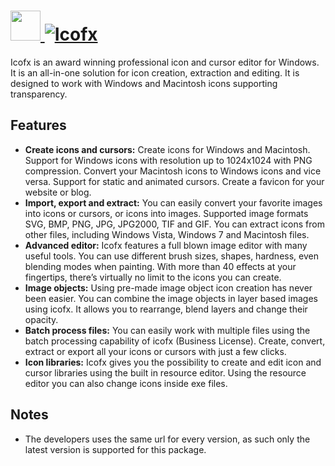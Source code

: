 # [<img src="https://cdn.jsdelivr.net/gh/AdmiringWorm/chocolatey-packages@1f01d57acb30bccbfd80c9a95c58c32a0e7cbe0d/icons/icofx.png" height="48" width="48" /> ![Icofx](https://img.shields.io/chocolatey/v/icofx.svg?label=Icofx&style=for-the-badge)](https://chocolatey.org/packages/icofx)

Icofx is an award winning professional icon and cursor editor for Windows. It is an all-in-one solution for icon creation, extraction and editing. It is designed to work with Windows and Macintosh icons supporting transparency.

## Features
- **Create icons and cursors:** Create icons for Windows and Macintosh. Support for Windows icons with resolution up to 1024x1024 with PNG compression. Convert your Macintosh icons to Windows icons and vice versa. Support for static and animated cursors. Create a favicon for your website or blog.
- **Import, export and extract:** You can easily convert your favorite images into icons or cursors, or icons into images. Supported image formats SVG, BMP, PNG, JPG, JPG2000, TIF and GIF. You can extract icons from other files, including Windows Vista, Windows 7 and Macintosh files.
- **Advanced editor:** Icofx features a full blown image editor with many useful tools. You can use different brush sizes, shapes, hardness, even blending modes when painting. With more than 40 effects at your fingertips, there’s virtually no limit to the icons you can create.
- **Image objects:** Using pre-made image object icon creation has never been easier. You can combine the image objects in layer based images using icofx. It allows you to rearrange, blend layers and change their opacity.
- **Batch process files:** You can easily work with multiple files using the batch processing capability of icofx (Business License). Create, convert, extract or export all your icons or cursors with just a few clicks.
- **Icon libraries:** Icofx gives you the possibility to create and edit icon and cursor libraries using the built in resource editor. Using the resource editor you can also change icons inside exe files.


## Notes
- The developers uses the same url for every version, as such only the latest version is supported for this package.

